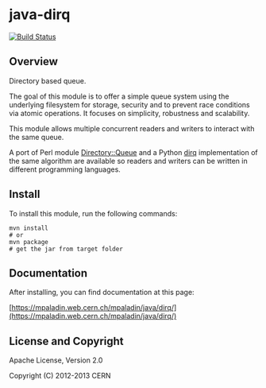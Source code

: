 java-dirq
=========

[![Build Status](https://secure.travis-ci.org/cern-mig/java-dirq.png)](http://travis-ci.org/cern-mig/java-dirq)

Overview
--------

Directory based queue.

The goal of this module is to offer a simple queue system using the
underlying filesystem for storage, security and to prevent race
conditions via atomic operations. It focuses on simplicity, robustness
and scalability.

This module allows multiple concurrent readers and writers to interact
with the same queue.

A port of Perl module
[Directory::Queue](http://search.cpan.org/dist/Directory-Queue/)
and a Python [dirq](https://github.com/cern-mig/python-dirq) implementation of
the same algorithm are available so readers and writers
can be written in different programming languages.

Install
-------

To install this module, run the following commands:

    mvn install
    # or
    mvn package
    # get the jar from target folder

Documentation
-------------

After installing, you can find documentation at this page:

[https://mpaladin.web.cern.ch/mpaladin/java/dirq/](https://mpaladin.web.cern.ch/mpaladin/java/dirq/)

License and Copyright
---------------------

Apache License, Version 2.0

Copyright (C) 2012-2013 CERN

